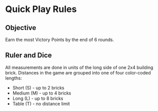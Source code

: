 # Quick Play Rules
## Objective
Earn the most Victory Points by the end of 6
rounds.
## Ruler and Dice
All measurements are done in units of the
long side of one 2x4 building brick. Distances
in the game are grouped into one of four
color-coded lengths:
- Short (S) - up to 2 bricks
- Medium (M) - up to 4 bricks
- Long (L) - up to 8 bricks
- Table (T) - no distance limit
